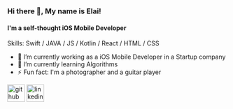 ### Hi there 👋, My name is Elai!
#### I'm a self-thought iOS Mobile Developer

Skills: Swift / JAVA / JS / Kotlin / React / HTML / CSS

- 🔭 I’m currently working as a iOS Mobile Developer in a Startup company
- 🌱 I’m currently learning Algorithms 
- ⚡ Fun fact: I'm a photographer and a guitar player 


[<img src='https://cdn.jsdelivr.net/npm/simple-icons@3.0.1/icons/github.svg' alt='github' height='40'>](https://github.com/elai950)  [<img src='https://cdn.jsdelivr.net/npm/simple-icons@3.0.1/icons/linkedin.svg' alt='linkedin' height='40'>](https://www.linkedin.com/in/elai-zuberman-8120a073/)  


